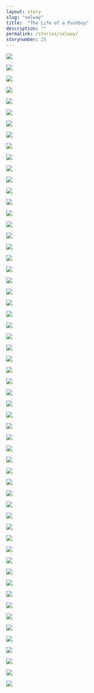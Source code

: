 ```yaml
---
layout: story
slug: "selway"
title:  "The Life of a Pushboy"
description: ""
permalink: /stories/selway/
storynumber: 25
---
```


![](/images/{{page.slug}}/9670.jpg)

![](/images/{{page.slug}}/9679.jpg)

![](/images/{{page.slug}}/9713.jpg)

![](/images/{{page.slug}}/9715.jpg)

![](/images/{{page.slug}}/9724.jpg)

![](/images/{{page.slug}}/9735.jpg)

![](/images/{{page.slug}}/9752.jpg)

![](/images/{{page.slug}}/9772.jpg)

![](/images/{{page.slug}}/9781.jpg)

![](/images/{{page.slug}}/9791.jpg)

![](/images/{{page.slug}}/9812.jpg)

![](/images/{{page.slug}}/9839.jpg)

![](/images/{{page.slug}}/9849.jpg)

![](/images/{{page.slug}}/9853.jpg)

![](/images/{{page.slug}}/9871.jpg)

![](/images/{{page.slug}}/9891.jpg)

![](/images/{{page.slug}}/9922.jpg)

![](/images/{{page.slug}}/9943.jpg)

![](/images/{{page.slug}}/9956.jpg)

![](/images/{{page.slug}}/9977.jpg)

![](/images/{{page.slug}}/9984.jpg)

![](/images/{{page.slug}}/9990.jpg)

![](/images/{{page.slug}}/0005.jpg)

![](/images/{{page.slug}}/9999.jpg)

![](/images/{{page.slug}}/0013.jpg)

![](/images/{{page.slug}}/0029.jpg)

![](/images/{{page.slug}}/0047.jpg)

![](/images/{{page.slug}}/0068.jpg)

![](/images/{{page.slug}}/0086.jpg)

![](/images/{{page.slug}}/0092.jpg)

![](/images/{{page.slug}}/0128.jpg)

![](/images/{{page.slug}}/0129.jpg)

![](/images/{{page.slug}}/0140.jpg)

![](/images/{{page.slug}}/0153.jpg)

![](/images/{{page.slug}}/0181.jpg)

![](/images/{{page.slug}}/0190.jpg)

![](/images/{{page.slug}}/0205.jpg)

![](/images/{{page.slug}}/0208.jpg)

![](/images/{{page.slug}}/0224.jpg)

![](/images/{{page.slug}}/0253.jpg)

![](/images/{{page.slug}}/0277.jpg)

![](/images/{{page.slug}}/0282.jpg)

![](/images/{{page.slug}}/0284.jpg)

![](/images/{{page.slug}}/0294.jpg)

![](/images/{{page.slug}}/0302.jpg)

![](/images/{{page.slug}}/0308.jpg)

![](/images/{{page.slug}}/0317.jpg)

![](/images/{{page.slug}}/0320.jpg)

![](/images/{{page.slug}}/0346.jpg)

![](/images/{{page.slug}}/0349.jpg)

![](/images/{{page.slug}}/0369.jpg)

![](/images/{{page.slug}}/0374.jpg)

![](/images/{{page.slug}}/0440.jpg)

![](/images/{{page.slug}}/0399.jpg)

![](/images/{{page.slug}}/0447.jpg)

![](/images/{{page.slug}}/0454.jpg)

![](/images/{{page.slug}}/0466.jpg)
